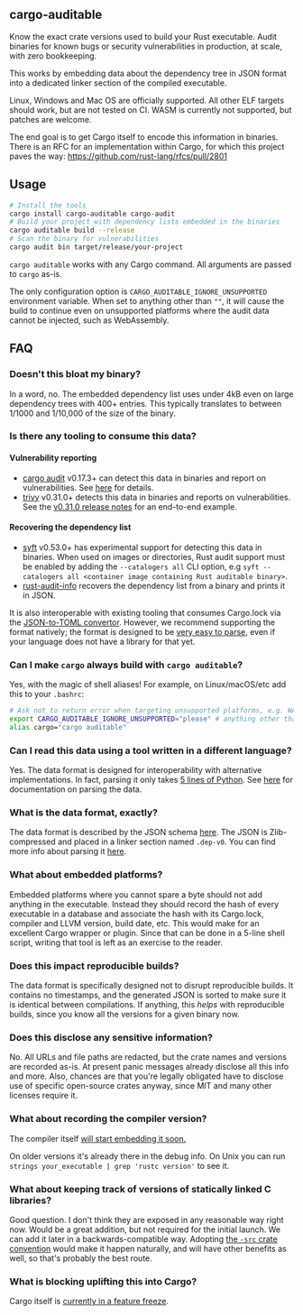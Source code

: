 ## cargo-auditable

Know the exact crate versions used to build your Rust executable. Audit binaries for known bugs or security vulnerabilities in production, at scale, with zero bookkeeping.

This works by embedding data about the dependency tree in JSON format into a dedicated linker section of the compiled executable.

Linux, Windows and Mac OS are officially supported. All other ELF targets should work, but are not tested on CI. WASM is currently not supported, but patches are welcome.

The end goal is to get Cargo itself to encode this information in binaries. There is an RFC for an implementation within Cargo, for which this project paves the way: https://github.com/rust-lang/rfcs/pull/2801

## Usage

```bash
# Install the tools
cargo install cargo-auditable cargo-audit
# Build your project with dependency lists embedded in the binaries
cargo auditable build --release
# Scan the binary for vulnerabilities
cargo audit bin target/release/your-project
```

`cargo auditable` works with any Cargo command. All arguments are passed to `cargo` as-is.

The only configuration option is `CARGO_AUDITABLE_IGNORE_UNSUPPORTED` environment variable. When set to anything other than `""`, it will cause the build to continue even on unsupported platforms where the audit data cannot be injected, such as WebAssembly.

## FAQ

### Doesn't this bloat my binary?

In a word, no. The embedded dependency list uses under 4kB even on large dependency trees with 400+ entries. This typically translates to between 1/1000 and 1/10,000 of the size of the binary.

### Is there any tooling to consume this data?

#### Vulnerability reporting

* [cargo audit](https://crates.io/crates/cargo-audit) v0.17.3+ can detect this data in binaries and report on vulnerabilities. See [here](https://github.com/rustsec/rustsec/tree/main/cargo-audit#cargo-audit-bin-subcommand) for details.
* [trivy](https://github.com/aquasecurity/trivy) v0.31.0+ detects this data in binaries and reports on vulnerabilities. See the [v0.31.0 release notes](https://github.com/aquasecurity/trivy/discussions/2716) for an end-to-end example.

#### Recovering the dependency list

* [syft](https://github.com/anchore/syft) v0.53.0+ has experimental support for detecting this data in binaries.
When used on images or directories, Rust audit support must be enabled by adding the `--catalogers all` CLI option, e.g `syft --catalogers all <container image containing Rust auditable binary>`.
* [rust-audit-info](https://crates.io/crates/rust-audit-info) recovers the dependency list from a binary and prints it in JSON.

It is also interoperable with existing tooling that consumes Cargo.lock via the [JSON-to-TOML convertor](auditable-serde/examples/json-to-toml.rs). However, we recommend supporting the format natively; the format is designed to be [very easy to parse](PARSING.md), even if your language does not have a library for that yet.

### Can I make `cargo` always build with `cargo auditable`?

Yes, with the magic of shell aliases! For example, on Linux/macOS/etc add this to your `.bashrc`:

```bash
# Ask not to return error when targeting unsupported platforms, e.g. WASM
export CARGO_AUDITABLE_IGNORE_UNSUPPORTED="please" # anything other than "" works
alias cargo="cargo auditable"
```

### Can I read this data using a tool written in a different language?

Yes. The data format is designed for interoperability with alternative implementations. In fact, parsing it only takes [5 lines of Python](PARSING.md). See [here](PARSING.md) for documentation on parsing the data.

### What is the data format, exactly?

The data format is described by the JSON schema [here](cargo-auditable.schema.json).
The JSON is Zlib-compressed and placed in a linker section named `.dep-v0`.
You can find more info about parsing it [here](PARSING.md).

### What about embedded platforms?

Embedded platforms where you cannot spare a byte should not add anything in the executable. Instead they should record the hash of every executable in a database and associate the hash with its Cargo.lock, compiler and LLVM version, build date, etc. This would make for an excellent Cargo wrapper or plugin. Since that can be done in a 5-line shell script, writing that tool is left as an exercise to the reader.

### Does this impact reproducible builds?

The data format is specifically designed not to disrupt reproducible builds. It contains no timestamps, and the generated JSON is sorted to make sure it is identical between compilations. If anything, this *helps* with reproducible builds, since you know all the versions for a given binary now.

### Does this disclose any sensitive information?

No. All URLs and file paths are redacted, but the crate names and versions are recorded as-is. At present panic messages already disclose all this info and more. Also, chances are that you're legally obligated have to disclose use of specific open-source crates anyway, since MIT and many other licenses require it.

### What about recording the compiler version?

The compiler itself [will start embedding it soon.](https://github.com/rust-lang/rust/pull/97550)

On older versions it's already there in the debug info. On Unix you can run `strings your_executable | grep 'rustc version'` to see it.

### What about keeping track of versions of statically linked C libraries?

Good question. I don't think they are exposed in any reasonable way right now. Would be a great addition, but not required for the initial launch. We can add it later in a backwards-compatible way. Adopting [the `-src` crate convention](https://internals.rust-lang.org/t/statically-linked-c-c-libraries/17175?u=shnatsel) would make it happen naturally, and will have other benefits as well, so that's probably the best route.

### What is blocking uplifting this into Cargo?

Cargo itself is [currently in a feature freeze](https://blog.rust-lang.org/inside-rust/2022/03/31/cargo-team-changes.html).
